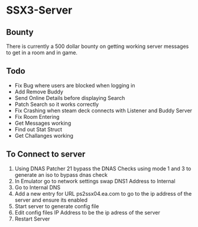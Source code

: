 # SSX3-Server

## Bounty
There is currently a 500 dollar bounty on getting working server messages to get in a room and in game. 

## Todo
- Fix Bug where users are blocked when logging in
- Add Remove Buddy
- Send Online Details before displaying Search
- Patch Search so it works correctly
- Fix Crashing when steam deck connects with Listener and Buddy Server
- Fix Room Entering
- Get Messages working
- Find out Stat Struct
- Get Challanges working
 
## To Connect to server
1. Using DNAS Patcher 21 bypass the DNAS Checks using mode 1 and 3 to generate an iso to bypass dnas check
2. In Emulator go to network settings swap DNS1 Address to Internal
3. Go to Internal DNS
4. Add a new entry for URL ps2ssx04.ea.com to go to the ip address of the server and ensure its enabled
5. Start server to generate config file
6. Edit config files IP Address to be the ip adress of the server
7. Restart Server
